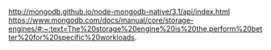 http://mongodb.github.io/node-mongodb-native/3.1/api/index.html
https://www.mongodb.com/docs/manual/core/storage-engines/#:~:text=The%20storage%20engine%20is%20the,perform%20better%20for%20specific%20workloads.
